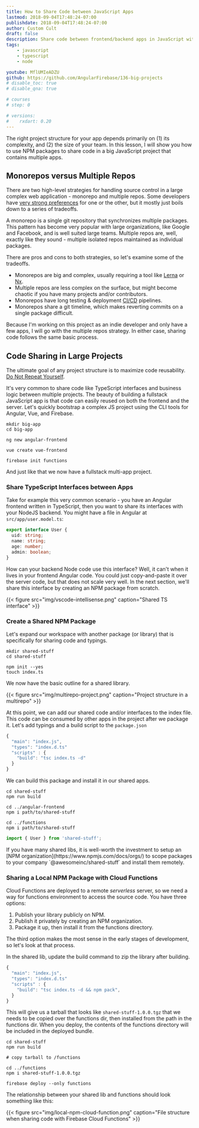 ```yaml
---
title: How to Share Code between JavaScript Apps
lastmod: 2018-09-04T17:48:24-07:00
publishdate: 2018-09-04T17:48:24-07:00
author: Custom Cult
draft: false
description: Share code between frontend/backend apps in JavaScript with NPM packages. 
tags: 
    - javascript
    - typescript
    - node

youtube: MflUMIeADZU
github: https://github.com/AngularFirebase/136-big-projects
# disable_toc: true
# disable_qna: true

# courses
# step: 0

# versions:
#    rxdart: 0.20
---
```



The right project structure for your app depends primarily on (1) its complexity, and (2) the size of your team. In this lesson, I will show you how to use NPM packages to share code in a big JavaScript project that contains multiple apps. 


## Monorepos versus Multiple Repos

There are two high-level strategies for handling source control in a large complex web application - monorepo and multiple repos. Some developers have [very strong preferences](https://redfin.engineering/well-never-know-whether-monorepos-are-better-2c08ab9324c0) for one or the other, but it mostly just boils down to a series of tradeoffs. 

A monorepo is a single git repository that synchronizes multiple packages. This pattern has become very popular with large organizations, like Google and Facebook, and is well suited large teams. Multiple repos are, well, exactly like they sound - multiple isolated repos maintained as individual packages. 

There are pros and cons to both strategies, so let's examine some of the tradeoffs. 

- Monorepos are big and complex, usually requiring a tool like [Lerna](https://lernajs.io/) or [Nx](https://github.com/nrwl/nx). 
- Multiple repos are less complex on the surface, but might become chaotic if you have many projects and/or contributors.  
- Monorepos have long testing & deployment [CI/CD](/lessons/devops-continuous-integration-with-angular-firebase-circleci/) pipelines. 
- Monorepos share a git timeline, which makes reverting commits on a single package difficult. 


Because I'm working on this project as an indie developer and only have a few apps, I will go with the multiple repos strategy. In either case, sharing code follows the same basic process. 

## Code Sharing in Large Projects

The ultimate goal of any project structure is to maximize code reusability. [Do Not Repeat Yourself](https://en.wikipedia.org/wiki/Don%27t_repeat_yourself). 

It's very common to share code like TypeScript interfaces and business logic between multiple projects. The beauty of building a fullstack JavaScript app is that code can easily reused on both the frontend and the server. Let's quickly bootstrap a complex JS project using the CLI tools for Angular, Vue, and Firebase.

```shell
mkdir big-app
cd big-app

ng new angular-frontend

vue create vue-frontend

firebase init functions
```



And just like that we now have a fullstack multi-app project. 

### Share TypeScript Interfaces between Apps

Take for example this very common scenario - you have an Angular frontend written in TypeScript, then you want to share its interfaces with your NodeJS backend. You might have a file in Angular at `src/app/user.model.ts`:

```typescript
export interface User {
  uid: string;
  name: string;
  age: number;
  admin: boolean;
}
```

How can your backend Node code use this interface? Well, it can't when it lives in your frontend Angular code. You could just copy-and-paste it over the server code, but that does not scale very well. In the next section, we'll share this interface by creating an NPM package from scratch. 

{{< figure src="img/vscode-intellisense.png" caption="Shared TS interface" >}}

### Create a Shared NPM Package

Let's expand our workspace with another package (or library) that is specifically for sharing code and typings.  

```shell
mkdir shared-stuff
cd shared-stuff

npm init --yes
touch index.ts
```

We now have the basic outline for a shared library. 


{{< figure src="img/multirepo-project.png" caption="Project structure in a multirepo" >}}


At this point, we can add our shared code and/or interfaces to the index file. This code can be consumed by other apps in the project after we package it. Let's add typings and a build script to the `package.json`

```js
{ 
  "main": "index.js",
  "types": "index.d.ts"
  "scripts" : {
    "build": "tsc index.ts -d"
  }
}
```


We can build this package and install it in our shared apps.

```shell
cd shared-stuff
npm run build

cd ../angular-frontend
npm i path/to/shared-stuff

cd ../functions
npm i path/to/shared-stuff
```

```typescript
import { User } from 'shared-stuff';
```

<p class="success">If you have many shared libs, it is well-worth the investment to setup an [NPM organization](https://www.npmjs.com/docs/orgs/) to scope packages to your company `@awesomeinc/shared-stuff` and install them remotely.</p>


### Sharing a Local NPM Package with Cloud Functions

Cloud Functions are deployed to a remote *serverless* server, so we need a way for functions environment to access the source code. You have three options: 

1. Publish your library publicly on NPM. 
2. Publish it privately by creating an NPM organization. 
3. Package it up, then install it from the functions directory. 

The third option makes the most sense in the early stages of development, so let's look at that process. 

In the shared lib, update the build command to zip the library after building. 


```js
{ 
  "main": "index.js",
  "types": "index.d.ts"
  "scripts" : {
    "build": "tsc index.ts -d && npm pack",
  }
}
```

This will give us a tarball that looks like `shared-stuff-1.0.0.tgz` that we needs to be copied over the functions dir, then installed from the path in the functions dir. When you deploy, the contents of the functions directory will be included in the deployed bundle. 

```shell
cd shared-stuff
npm run build

# copy tarball to /functions

cd ../functions
npm i shared-stuff-1.0.0.tgz

firebase deploy --only functions
```

The relationship between your shared lib and functions should look something like this:

{{< figure src="img/local-npm-cloud-function.png" caption="File structure when sharing code with Firebase Cloud Functions" >}}


